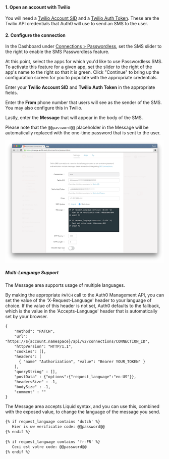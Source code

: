 #### 1. Open an account with Twilio

You will need a [Twilio Account SID](https://www.twilio.com/help/faq/twilio-basics/what-is-an-application-sid) and a [Twilio Auth Token](https://www.twilio.com/help/faq/twilio-basics/what-is-the-auth-token-and-how-can-i-change-it). These are the Twilio API credentials that Auth0 will use to send an SMS to the user.

#### 2. Configure the connection

In the Dashboard under [Connections > Passwordless](${uiURL}/#/connections/passwordless), set the SMS slider to the right to enable the SMS Passwordless feature.

At this point, select the apps for which you'd like to use Passwordless SMS. To activate this feature for a given app, set the slider to the right of the app's name to the right so that it is green. Click "Continue" to bring up the configuration screen for you to populate with the appropriate credentials.

Enter your **Twilio Account SID** and **Twilio Auth Token** in the appropriate fields.

Enter the **From** phone number that users will see as the sender of the SMS. You may also configure this in Twilio.

Lastly, enter the **Message** that will appear in the body of the SMS.

Please note that the `@@password@@` placeholder in the Message will be automatically replaced with the one-time password that is sent to the user.

![](/media/articles/connections/passwordless/passwordless-sms-config.png)

##### Multi-Language Support

The Message area supports usage of multiple languages.

By making the appropriate `PATCH` call to the Auth0 Management API, you can set the value of the 'X-Request-Language' header to your language of choice. If the value of this header is not set, Auth0 defaults to the fallback, which is the value in the 'Accepts-Language' header that is automatically set by your browser.

```har
{
    "method": "PATCH",
    "url": "https://${account.namespace}/api/v2/connections/CONNECTION_ID",
    "httpVersion": "HTTP/1.1",
    "cookies": [],
    "headers": [
      { "name" "Authorization", "value": "Bearer YOUR_TOKEN" }
    ],
    "queryString" : [],
    "postData" : {"options":{"request_language":"en-US"}},
    "headersSize" : -1,
    "bodySize" : -1,
    "comment" : ""
}
```

The Message area accepts Liquid syntax, and you can use this, combined with the exposed value, to change the language of the message you send.

```text
{% if request_language contains 'dutch' %}
   Hier is uw verificatie code: @@password@@
{% endif %}

{% if request_language contains 'fr-FR' %}
   Ceci est votre code: @@password@@
{% endif %}
```
